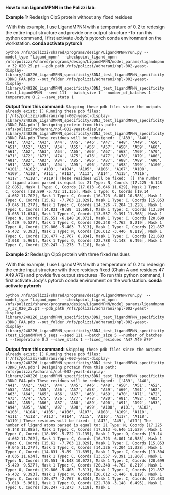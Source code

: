 **How to run LigandMPNN in the Polizzi lab:**

**Example 1:** Redesign ClpS protein without any fixed residues

-With this example, I use LigandMPNN with a temperature of 0.2 to redesign the entire input structure and provide one output structure
-To run this python command, I first activate Jody's pytorch conda environment on the workstation. **conda activate pytorch**

`python /nfs/polizzi/shared/programs/design/LigandMPNN/run.py --model_type "ligand_mpnn" --checkpoint_ligand_mpnn /nfs/polizzi/shared/programs/design/LigandMPNN/model_params/ligandmpnn_v_32_020_25.pt --pdb_path /nfs/polizzi/adharani/npl-002-yeast-display-library/240226_LigandMPNN_specificity/3DNJ_test_ligandMPNN_specificity/3DNJ_FAA.pdb --out_folder /nfs/polizzi/adharani/npl-002-yeast-display-library/240226_LigandMPNN_specificity/3DNJ_test_ligandMPNN_specificity/test_LigandMPNN --seed 111 --batch_size 1 --number_of_batches 1 --temperature 0.2 --save_stats 1`

**Output from this command:**
`Skipping these pdb files since the outputs already exist: []
Running these pdb files: ['/nfs/polizzi/adharani/npl-002-yeast-display-library/240226_LigandMPNN_specificity/3DNJ_test_ligandMPNN_specificity/3DNJ_FAA.pdb']
Designing protein from this path: /nfs/polizzi/adharani/npl-002-yeast-display-library/240226_LigandMPNN_specificity/3DNJ_test_ligandMPNN_specificity/3DNJ_FAA.pdb
These residues will be redesigned:  ['A39', 'A40', 'A41', 'A42', 'A43', 'A44', 'A45', 'A46', 'A47', 'A48', 'A49', 'A50', 'A51', 'A52', 'A53', 'A54', 'A55', 'A56', 'A57', 'A58', 'A59', 'A60', 'A61', 'A62', 'A63', 'A64', 'A65', 'A66', 'A67', 'A68', 'A69', 'A70', 'A71', 'A72', 'A73', 'A74', 'A75', 'A76', 'A77', 'A78', 'A79', 'A80', 'A81', 'A82', 'A83', 'A84', 'A85', 'A86', 'A87', 'A88', 'A89', 'A90', 'A91', 'A92', 'A93', 'A94', 'A95', 'A96', 'A97', 'A98', 'A99', 'A100', 'A101', 'A102', 'A103', 'A104', 'A105', 'A106', 'A107', 'A108', 'A109', 'A110', 'A111', 'A112', 'A113', 'A114', 'A115', 'A116', 'A117', 'A118', 'A119']
These residues will be fixed:  []
The number of ligand atoms parsed is equal to: 21
Type: N, Coords [17.225 -6.148 12.885], Mask 1
Type: C, Coords [17.813 -6.646 11.629], Mask 1
Type: C, Coords [18.899 -5.722 11.135], Mask 1
Type: O, Coords [19.14  -4.662 11.702], Mask 1
Type: C, Coords [16.723 -6.801 10.585], Mask 1
Type: C, Coords [15.61  -7.703 11.029], Mask 1
Type: C, Coords [15.853 -9.045 11.277], Mask 1
Type: C, Coords [14.326 -7.204 11.228], Mask 1
Type: C, Coords [14.831 -9.89  11.695], Mask 1
Type: C, Coords [13.304 -8.035 11.634], Mask 1
Type: C, Coords [13.557 -9.391 11.868], Mask 1
Type: N, Coords [19.551 -6.148 10.072], Mask 1
Type: C, Coords [20.699 -5.429  9.527], Mask 1
Type: C, Coords [20.348 -4.762  8.219], Mask 1
Type: O, Coords [19.806 -5.403  7.313], Mask 1
Type: C, Coords [21.857 -6.432  9.393], Mask 1
Type: N, Coords [20.612 -3.446  8.119], Mask 1
Type: C, Coords [20.477 -2.767  6.834], Mask 1
Type: C, Coords [21.683 -3.018  5.961], Mask 1
Type: O, Coords [22.788 -3.148  6.495], Mask 1
Type: C, Coords [20.247 -1.273  7.118], Mask 1`

**Example 2:** Redesign ClpS protein with three fixed residues

-With this example, I use LigandMPNN with a temperature of 0.2 to redesign the entire input structure with three residues fixed (Chain A and residues 47 A49 A79) and provide five output structures
-To run this python command, I first activate Jody's pytorch conda environment on the workstation. **conda activate pytorch**

`python /nfs/polizzi/shared/programs/design/LigandMPNN/run.py  --model_type "ligand_mpnn" --checkpoint_ligand_mpnn /nfs/polizzi/shared/programs/design/LigandMPNN/model_params/ligandmpnn_v_32_020_25.pt --pdb_path /nfs/polizzi/adharani/npl-002-yeast-display-library/240226_LigandMPNN_specificity/3DNJ_test_ligandMPNN_specificity/3DNJ_FAA.pdb --out_folder /nfs/polizzi/adharani/npl-002-yeast-display-library/240226_LigandMPNN_specificity/3DNJ_test_ligandMPNN_specificity/test_LigandMPNN_5_seqs --seed 111 --batch_size 5 --number_of_batches 1 --temperature 0.2 --save_stats 1 --fixed_residues "A47 A49 A79"`

**Output from this command:**
`Skipping these pdb files since the outputs already exist: []
Running these pdb files: ['/nfs/polizzi/adharani/npl-002-yeast-display-library/240226_LigandMPNN_specificity/3DNJ_test_ligandMPNN_specificity/3DNJ_FAA.pdb']
Designing protein from this path: /nfs/polizzi/adharani/npl-002-yeast-display-library/240226_LigandMPNN_specificity/3DNJ_test_ligandMPNN_specificity/3DNJ_FAA.pdb
These residues will be redesigned:  ['A39', 'A40', 'A41', 'A42', 'A43', 'A44', 'A45', 'A46', 'A48', 'A50', 'A51', 'A52', 'A53', 'A54', 'A55', 'A56', 'A57', 'A58', 'A59', 'A60', 'A61', 'A62', 'A63', 'A64', 'A65', 'A66', 'A67', 'A68', 'A69', 'A70', 'A71', 'A72', 'A73', 'A74', 'A75', 'A76', 'A77', 'A78', 'A80', 'A81', 'A82', 'A83', 'A84', 'A85', 'A86', 'A87', 'A88', 'A89', 'A90', 'A91', 'A92', 'A93', 'A94', 'A95', 'A96', 'A97', 'A98', 'A99', 'A100', 'A101', 'A102', 'A103', 'A104', 'A105', 'A106', 'A107', 'A108', 'A109', 'A110', 'A111', 'A112', 'A113', 'A114', 'A115', 'A116', 'A117', 'A118', 'A119']
These residues will be fixed:  ['A47', 'A49', 'A79']
The number of ligand atoms parsed is equal to: 21
Type: N, Coords [17.225 -6.148 12.885], Mask 1
Type: C, Coords [17.813 -6.646 11.629], Mask 1
Type: C, Coords [18.899 -5.722 11.135], Mask 1
Type: O, Coords [19.14  -4.662 11.702], Mask 1
Type: C, Coords [16.723 -6.801 10.585], Mask 1
Type: C, Coords [15.61  -7.703 11.029], Mask 1
Type: C, Coords [15.853 -9.045 11.277], Mask 1
Type: C, Coords [14.326 -7.204 11.228], Mask 1
Type: C, Coords [14.831 -9.89  11.695], Mask 1
Type: C, Coords [13.304 -8.035 11.634], Mask 1
Type: C, Coords [13.557 -9.391 11.868], Mask 1
Type: N, Coords [19.551 -6.148 10.072], Mask 1
Type: C, Coords [20.699 -5.429  9.527], Mask 1
Type: C, Coords [20.348 -4.762  8.219], Mask 1
Type: O, Coords [19.806 -5.403  7.313], Mask 1
Type: C, Coords [21.857 -6.432  9.393], Mask 1
Type: N, Coords [20.612 -3.446  8.119], Mask 1
Type: C, Coords [20.477 -2.767  6.834], Mask 1
Type: C, Coords [21.683 -3.018  5.961], Mask 1
Type: O, Coords [22.788 -3.148  6.495], Mask 1
Type: C, Coords [20.247 -1.273  7.118], Mask 1`
